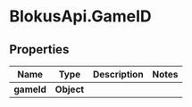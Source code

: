 # BlokusApi.GameID

## Properties

Name | Type | Description | Notes
------------ | ------------- | ------------- | -------------
**gameId** | **Object** |  | 


